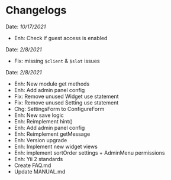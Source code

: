 # Changelogs

Date: *10/17/2021*
- Enh: Check if guest access is enabled

Date: *2/8/2021*
- Fix: missing `$client` & `$slot` issues

Date: *2/8/2021*
- Enh: New module get methods
- Enh: Add admin panel config
- Fix: Remove unused Widget use statement
- Fix: Remove unused Setting use statement
- Chg: SettingsForm to ConfigureForm
- Enh: New save logic
- Enh: Reimplement hint()
- Enh: Add admin panel config
- Enh: Reimplement getMessage
- Enh: Version upgrade
- Enh: Implement new widget views
- Enh: implement sortOrder settings + AdminMenu permissions
- Enh: Yii 2 standards
- Create FAQ.md
- Update MANUAL.md

